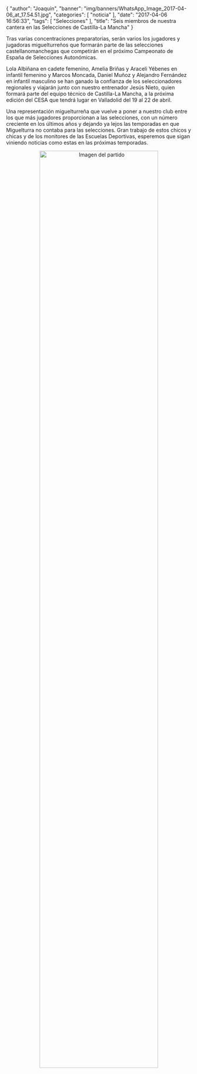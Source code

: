 {
  "author": "Joaquín", 
  "banner": "img/banners/WhatsApp_Image_2017-04-06_at_17.54.51.jpg", 
  "categories": [
    "noticia"
  ], 
  "date": "2017-04-06 16:56:33", 
  "tags": [
    "Selecciones"
  ], 
  "title": "Seis miembros de nuestra cantera en las Selecciones de Castilla-La Mancha"
}

Tras varias concentraciones preparatorias, serán varios los jugadores y jugadoras miguelturreños que formarán parte de las selecciones castellanomanchegas que competirán en el próximo Campeonato de España de Selecciones Autonómicas.

Lola Albiñana en cadete femenino, Amelia Briñas y Araceli Yébenes en infantil femenino y Marcos Moncada, Daniel Muñoz y Alejandro Fernández en infantil masculino se han ganado la confianza de los seleccionadores regionales y viajarán junto con nuestro entrenador Jesús Nieto, quien formará parte del equipo técnico de Castilla-La Mancha, a la próxima edición del CESA que tendrá lugar en Valladolid del 19 al 22 de abril.

Una representación miguelturreña que vuelve a poner a nuestro club entre los que más jugadores proporcionan a las selecciones, con un número creciente en los últimos años y dejando ya lejos las temporadas en que Miguelturra no contaba para las selecciones. Gran trabajo de estos chicos y chicas y de los monitores de las Escuelas Deportivas, esperemos que sigan viniendo noticias como estas en las próximas temporadas.

<center>
<a target="_new" href="http://www.advmiguelturra.org/img/banners/WhatsApp%20Image%202017-04-06%20at%2017.54.51.jpg"> 
<img alt="Imagen del partido" width="80%" align="center" src="http://www.advmiguelturra.org/img/banners/WhatsApp%20Image%202017-04-06%20at%2017.54.51.jpg"/> </a> </center>



